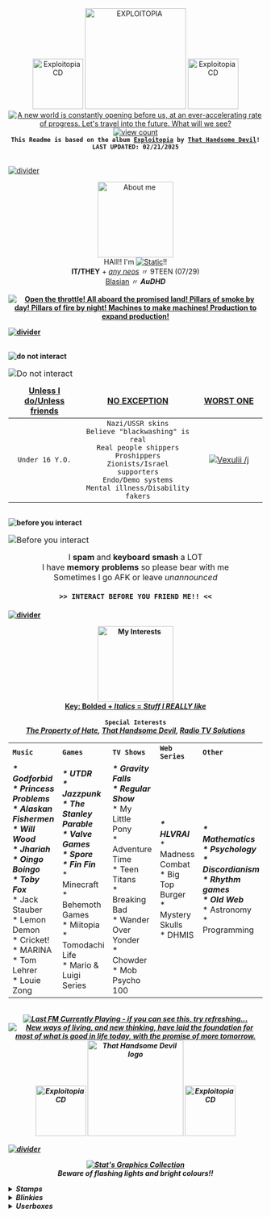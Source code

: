 <!---This file uses code from:
https://github.com/antonkomarev/github-profile-views-counter - For the profile view counter
https://github.com/DenverCoder1/readme-typing-svg - For the typing svg that mainly types out lyrics
https://github.com/JeffreyCA/lastfm-recently-played-readme/blob/master/README.md - For the last.fm widget at the end

URHGHHHH GITHUB HATES ME AND I HATE HTML apparently I can't force any of my links to open in new tabs instead of opening in the same tab bc git is so restrictive SIGHSS
-->
<!--- HEADER -->
<div align="center">
  <a href="https://thathandsomedevil.com/products/exploitopia-cd"><img src="https://drive.google.com/uc?id=1YhttyWlHZoVllz-_-IxHni7QLTmn1lX7" alt="Exploitopia CD" height=100px title="ro ta te..."></a>
  <a href="https://open.spotify.com/album/6dyanjhuSgFsPPVtFzugcr"><img src="https://drive.google.com/uc?id=1K8Bg_VJSTUTdVOMkJy9aPHIR1Gjclnba" alt="EXPLOITOPIA" height=200px title="Now in 3 Dimensions!"></a>
  <a href="https://thathandsomedevil.com/products/exploitopia-cd"><img src="https://drive.google.com/uc?id=1YhttyWlHZoVllz-_-IxHni7QLTmn1lX7" alt="Exploitopia CD" height=100px title="ro ta te..."></a>
  <br>
  <a href="https://youtu.be/43nIDwAiTp8?si=V9C3PaIMKBOSWu5p"><img src="https://readme-typing-svg.demolab.com?font=Chivo&weight=500&size=18&duration=2000&pause=300&color=FFFFFF&background=02AAE8&center=true&vCenter=true&multiline=true&repeat=false&width=435&height=112&lines=A+new+world+is+constantly+opening+before+us;At+an+ever-accelerating+rate+of+progress;Let's+travel+into+the+future;+What+will+we+see%3F" alt="A new world is constantly opening before us, at an ever-accelerating rate of progress. Let's travel into the future. What will we see?" title="A new world is constantly opening before us, at an ever-accelerating rate of progress. Let's travel into the future. What will we see?" /></a>
  <br>
  <a href="https://en.wikipedia.org/wiki/List_of_people_who_have_been_considered_deities"><img src="https://komarev.com/ghpvc/?username=stat-ice&amp;color=E62125&amp;style=for-the-badge&amp;label=Modern+Deities" alt="view count" title="Put on your 3D glasses!"></a>
  <br>
  <code><b>This Readme is based on the album <a href="https://open.spotify.com/album/6dyanjhuSgFsPPVtFzugcr">Exploitopia</a> by <a href="https://open.spotify.com/artist/3MIk8tAIzBQ5iZWmlVLCCT">That Handsome Devil</a>!</b></code>
  <br>
  <code><b>LAST UPDATED: 02/21/2025</b></code>
</div>

<br><a href="https://www.instagram.com/thathandsomedevilofficial/reel/DBjVbUxxDOD/"><img align="center" src="https://drive.google.com/uc?id=1E1B0aKTaMpI_tIm9F1Bo0_a7zNsgy0VX" alt="divider" title="Exploitopia was released on October 25th, 2024!"></a><br>

<!--- ABOUT ME -->
<p align="center">
  <a href="https://web.archive.org/web/20230321084125/https://www.youtube.com/watch?v=903vHpZofd8"><img src="https://drive.google.com/uc?id=1KRN8bNJNlcWLpNqKbowXMdKWSnlcU9AX" alt="About me" height=150px title="About STATIC!!"></a>
  <br>
  HAII!! I'm <a href="https://en.wikipedia.org/wiki/Pepsi_fruit_juice_flood"><img src="https://readme-typing-svg.demolab.com?font=Chivo&weight=500&size=17&duration=10&pause=300&color=E62125&center=true&vCenter=true&multiline=true&repeat=false&width=60&height=26&lines=STATIC" alt="Static" title="heyyy!! don't poke me!!!" /></a>!!
  <br>
  <b>IT/THEY</b> + <em><ins>any neos</ins></em> 〃 9TEEN (07/29)
  <br>
  <ins>Blasian</ins> 〃 <b><em>AuDHD</em>
  <br><br>
  <a href="https://youtu.be/mrRe2qRCDpQ?si=b8G2kBNMPwXB9qXj"><img src="https://readme-typing-svg.demolab.com?font=Chivo&weight=500&size=18&duration=1000&pause=300&color=FFFFFF&background=E62125&center=true&vCenter=true&width=435&lines=Open+the+throttle!;All+aboard%2C+the+promised+land!;Pillars+of+smoke+by+day!;Pillars+of+fire+by+night!;Machines+to+make+machines!;Production+to+expand+production!" alt="Open the throttle! All aboard the promised land! Pillars of smoke by day! Pillars of fire by night! Machines to make machines! Production to expand production!" title="Open the throttle! All aboard the promised land! Pillars of smoke by day! Pillars of fire by night! Machines to make machines! Production to expand production!" /></a>
</p>

<a href="https://youtu.be/R9HBtB3CBVA?si=SrDNa0JavIphFIRn"><img align="center" src="https://drive.google.com/uc?id=1E1B0aKTaMpI_tIm9F1Bo0_a7zNsgy0VX" alt="divider" title="'Crooked Heart' was the hardest song for THD to produce!"></a><br><br>

<!--- DNI AND BYI -->
<p align="center"> <!---dni-->
  <a href="https://en.wikipedia.org/wiki/Hamsa"><img align="left" src="https://drive.google.com/uc?id=1YOO_jYLM6h_BKUmajt4xpu733plIiyum" alt="do not interact" title="Do Not Interact"></a>
  <table border="0" align="left">
    <caption>
     <a href="https://www.instagram.com/p/BhB_HLuBf6i/?utm_source=ig_share_sheet&epik=dj0yJnU9anQ2dDc0dHJJVjlueHFFcV8tME51alNYNThTblJNeGEmcD0wJm49UVR6MmFOVkctLV9TVDhVTG4tMjg5USZ0PUFBQUFBR2RienhJ"><img src="https://readme-typing-svg.demolab.com?font=Chivo&weight=500&size=18&duration=1000&pause=300&color=E62125&center=true&vCenter=true&repeat=false&width=611&lines=DO+NOT+INTERACT" alt="Do not interact" title="DO NOT INTERACT" align="left" /></a><br>
    </caption>
    <thead align="center">
      <tr>
        <td width="170px">
          <ins><b>Unless I do/Unless friends</b></ins>
        </td>
        <td width="271px">
          <ins><b>NO EXCEPTION</b></ins>
        </td>
        <td width="170px">
          <ins><b>WORST ONE</b></ins>
        </td>
      </tr>
    </thead>
    <tbody align="center" width="611px">
      <tr>
        <td> <!--- uid/uf -->
          <code>Under 16 Y.O.</code>
        </td>
        <td> <!--- no exception -->
          <code>Nazi/USSR skins</code><br>
          <code>Believe "blackwashing" is real</code><br>
          <code>Real people shippers</code><br>
          <code>Proshippers</code><br>
          <code>Zionists/Israel supporters</code><br>
          <code>Endo/Demo systems</code><br>
          <code>Mental illness/Disability fakers</code>
        </td>
        <td> <!--- bitch -->
          <a href="https://github.com/Vexuliii"><img src="https://github-colored-text-fn3z.vercel.app/api/index.js?text=Vexulii+/j&color=E67935&fontSize=17&width=64&height=21" alt="Vexulii /j" title="squashed like a particularly strange bug"></a>
        </td>
      </tr>
    </tbody>
  </table>
</p>
<img align="center" src="https://drive.google.com/uc?id=1LeiCwOnCQEf_vr0eYeTG6wLgjIptZlvA" alt="divider" title="HEY WHAT ARE YOU LOOKIN AT!!1" width="900px" height="1px">
<p align="center"> <!---byi-->
  <a href="https://en.wikipedia.org/wiki/Hamsa"><img align="left" src="https://drive.google.com/uc?id=1UxHk6g2V880lN2ScEcHnXlLWbpLCBJU2" alt="before you interact" title="Before You Interact"></a>
  <table border="0" align="left">
    <caption>
     <a href="https://www.instagram.com/p/B8jW132F8mH/?utm_source=ig_web_copy_link&igsh=MzRlODBiNWFlZA=="><img src="https://readme-typing-svg.demolab.com?font=Chivo&weight=500&size=18&duration=1000&pause=300&color=04ABE9&center=true&vCenter=true&repeat=false&width=611&lines=BEFORE+YOU+INTERACT" alt="Before you interact" title="BEFORE YOU INTERACT" align="left" /></a><br>
    </caption>
    <thead align="center">
      <tr> 
        <td width="611px"> <!--- uid/uf -->
          I <b>spam</b> and <b>keyboard smash</b> a LOT<br>I have <b>memory problems</b> so please bear with me<br>Sometimes I go AFK or leave <em>unannounced</em><br><br><b><code>>> INTERACT BEFORE YOU FRIEND ME!! <<</code></b>
        </td>
      </tr>
    </thead>
  </table>
</p>

<br><a href="https://youtu.be/3Q2piNE_TWY?si=gnPXO5Xg4Jiaf4yn"><img align="center" src="https://drive.google.com/uc?id=1E1B0aKTaMpI_tIm9F1Bo0_a7zNsgy0VX" alt="divider" title="'Tonight' is the first song from Exploitopia to have a music video!"></a><br>

<!--- INTERESTS -->
<p align="center">
  <a href="https://web.archive.org/web/20241002082148/https://www.youtube.com/watch?v=Chj-RZg6do4"><img align="center" src="https://drive.google.com/uc?id=1Vwzd53laWBRzzXtj5T1wjSpuWY7wZPQN" height="150px" alt="My Interests" title="STATIC's Interests!!" ></a>
  <br>
  <ins>Key: <b>Bolded</b> + <em>Italics</em> = <b><em>Stuff I REALLY like</em></b></ins><br><br>
  <code><b>Special Interests</b></code><br>
  <b><em>
    <a href="https://jolleycomics.com/TPoH/The_Hook/1" title="READ THE PROPERTY OF HATE IT'S FREE AND WONDERFUL!!">The Property of Hate</a>, <a href="https://open.spotify.com/artist/3MIk8tAIzBQ5iZWmlVLCCT" title="could you have guessed">That Handsome Devil</a>, <a href ="https://www.twitch.tv/team/wrtv" title="are we all good now?? are we safe!?!">Radio TV Solutions</a>
    <br>
    <table align="center">
  <tr>
    <td>
      <code><b>Music</b></code><br>
    </td>
    <td>
      <code><b>Games</b></code><br>
    </td>
    <td>
      <code><b>TV Shows</b></code><br>
    </td>
    <td>
      <code><b>Web Series</b></code><br>
    </td>
    <td>
      <code><b>Other</b></code><br>
    </td>
  </tr>

  <tr>
    <td> <!---Music-->
      <b><em>* Godforbid<br>
      * Princess Problems<br>
      * Alaskan Fishermen<br>
      * Will Wood<br>
      * Jhariah<br>
      * Oingo Boingo<br>
      * Toby Fox</em></b><br>
      * Jack Stauber<br>
      * Lemon Demon<br>
      * Cricket!<br>
      * MARINA<br>
      * Tom Lehrer<br>
      * Louie Zong
    </td>
    <td> <!---Games-->
      <b><em>* UTDR<br>
      * Jazzpunk<br>
      * The Stanley Parable<br>
      * Valve Games<br>
      * Spore<br>
      * Fin Fin</em></b><br>
      * Minecraft<br>
      * Behemoth Games<br>
      * Miitopia<br>
      * Tomodachi Life<br>
      * Mario & Luigi Series
    </td>
    <td> <!---TV Shows-->
      <b><em>* Gravity Falls<br>
      * Regular Show</em></b><br>
      * My Little Pony<br>
      * Adventure Time<br>
      * Teen Titans<br>
      * Breaking Bad<br>
      * Wander Over Yonder<br>
      * Chowder<br>
      * Mob Psycho 100<br>
    </td>
    <td> <!---Web Series-->
      <b><em>* HLVRAI</em></b><br>
      * Madness Combat<br>
      * Big Top Burger<br>
      * Mystery Skulls<br>
      * DHMIS
    </td>
    <td> <!---Other-->
      <b><em>* Mathematics<br>
      * Psychology<br>
      * Discordianism<br>
      * Rhythm games<br>
      * Old Web</em></b><br>
      * Astronomy<br>
      * Programming
    </td>
  </tr>
</table>
</p>
<br>
<div align="center">
  <a href="https://www.last.fm/user/lectricstat"><img src="https://lastfm-recently-played.vercel.app/api?user=lectricstat&footer_style=compact_stats&count=1&width=500&loved=true&header_style=none&bg_color=02AAE8" title="Hmmm.... wonder who my top artist is...." alt="Last FM Currently Playing - if you can see this, try refreshing..."></a>
  <br>
  <a href="https://youtu.be/WemDEG5slzo?si=CIlUZwNbxqN3vr0M"><img src="https://readme-typing-svg.demolab.com?font=Chivo&weight=500&size=18&duration=2000&pause=300&color=FFFFFF&background=02AAE8&center=true&vCenter=true&multiline=true&repeat=false&width=435&height=112&lines=New+ways+of+living%2C+and+new+thinking;Have+laid+the+foundation;For+most+of+what+is+good+in+life+today;With+the+promise+of+more+tomorrow" alt="New ways of living, and new thinking, have laid the foundation for most of what is good in life today, with the promise of more tomorrow." title="New ways of living, and new thinking, have laid the foundation for most of what is good in life today, with the promise of more tomorrow." /></a>
  <br>
  <a href="https://thathandsomedevil.com/products/exploitopia-cd"><img src="https://drive.google.com/uc?id=1IL7b-6kPkvFGrjG7lwofpjIB5HRKG2mU" alt="Exploitopia CD" height=100px title="shmovin!!"></a>
  <a href="https://open.spotify.com/artist/3MIk8tAIzBQ5iZWmlVLCCT"><img src="https://drive.google.com/uc?id=1_Wvu9-ALc_z8fzNZX0NcPscn5wexihPa" alt="That Handsome Devil logo" title="I've been waiting for this album for so damn long I'M SO HAPPY!!!!" height="190px"></a>
  <a href="https://thathandsomedevil.com/products/exploitopia-cd"><img src="https://drive.google.com/uc?id=1IL7b-6kPkvFGrjG7lwofpjIB5HRKG2mU" alt="Exploitopia CD" height=100px title="shmovin!!"></a>
</div>

<a href="https://en.wikipedia.org/wiki/That_Handsome_Devil#Discography"><img align="center" src="https://drive.google.com/uc?id=1E1B0aKTaMpI_tIm9F1Bo0_a7zNsgy0VX" alt="divider" title="Exploitopia is That Handsome Devil's 10th album (including EPs)!"></a><br>

<!--- GRAPHICS -->
<p align="center">
  <a href="https://en.wikipedia.org/wiki/Chaos_theory"><img src="https://readme-typing-svg.demolab.com?font=Chivo&duration=50&pause=1000&color=E62125&center=true&vCenter=true&repeat=false&width=435&height=30&lines=STAT'S+GRAPHICS+COLLECTION" alt="Stat's Graphics Collection" title="i am full of stamps, they're leaking out of me"></a>
  <br>
  Beware of flashing lights and bright colours!!
</p>

<details>
<summary><b>Stamps</b></summary>

<p align="center"><code>HEY HEY WAIT A SECOND!!!! I'm reworking my stamps right now, changing them from markdown to html to look more uniform... Also so you can hover over them to see the alt text.. Go on, give it a try with these first few stamps!! ^_^</code></p>
<!-- <code>Are you seeing just the alt text for a stamp? Try reloading, or click the alt text to see it! None of my images are broken, Github just has a hard time loading them all in...</code> -->
<br><br><blockquote><code>hey look at these stamps i made (f2u)</code></blockquote><br>
<!-- <img src="https://drive.google.com/uc?id=" title="" alt="" width=100px/> -->
<!-- TPoH -->
<img src="https://drive.google.com/uc?id=1dvGv4HJdglrLWQfi3Bc_ysjIiHITiOld" title="Click" alt="Click" width=100px/>
<img src="https://drive.google.com/uc?id=1w5txDNSavnymiXi_meqFHQ8t_fpuYDWK" title="RGB Suits" alt="RGB Suits" width=100px/>
<img src="https://drive.google.com/uc?id=1oRCVfStxYwINi-uF0Qkfj1fQFHKI3dWf" title="Click pew pew" alt="pew pew" width=100px/>
<img src="https://drive.google.com/uc?id=1BDjJpRv2GuQiQHSK_BnqopE8c1yWTTrv" title="Time Left" alt="Time Left" width=100px/>
<img src="https://drive.google.com/uc?id=1AfR5RRCTYa4Yk_9Rb65HhMuJTIxTG649" title="Time Right" alt="Time Right" width=100px/>
<img src="https://drive.google.com/uc?id=1d-S6G1lpGAZIAW1gUNF_0Ek2eM5X6DV7" title="negative" alt="negative" width=100px/>
<img src="https://drive.google.com/uc?id=1YkYMJA-xRQg541U1CFurPaeIg9gom91V" title="TOby" alt="TOby" width=100px/>
<img src="https://drive.google.com/uc?id=1_8C9mphWqiQXvBkEwBpPfOufRjVHWhbi" title="cell" alt="cell" width=100px/>
<img src="https://drive.google.com/uc?id=1A1GiakVU-i_vrLvM-p5wJak4k0EIFkX9" title="dial" alt="dial" width=100px/>
<img src="https://drive.google.com/uc?id=1q0gbF447qiraOtDlwushh2R1kZ7KFus5" title="tinker" alt="tinker" width=100px/>
<img src="https://drive.google.com/uc?id=1QlXyLE6jnGFA7Pqqy-XjQmxZsbCk8-Ju" title="click" alt="click" width=100px/>
<img src="https://drive.google.com/uc?id=1xm2zF7Qq2BmI5uqvr5UEHEPr-WmDJpBi" title="anxiety" alt="anxiety" width=100px/>
<img src="https://drive.google.com/uc?id=16PXIZevnWHyq_HH9oqRNtNfAVYe8M3Fu" title="dial hierophant" alt="dial hierophant" width=100px/>
<img src="https://drive.google.com/uc?id=1ZZH6ZCTKxnW8Ht2zEipsmK1m5ChQf44-" title="time" alt="time" width=100px/>
<img src="https://drive.google.com/uc?id=1-mXwTA6IOMOQqivkbcvwCiDJkD43T4-I" title="the" alt="the" width=100px/>
<img src="https://drive.google.com/uc?id=1GivC9-7l-TwL7emserRlLvIGNPp9F29U" title="moon" alt="moon" width=100px/>
<img src="https://drive.google.com/uc?id=1DrPLDr4ZUjoqEpstaxtiCVaAW5Q1Y41B" title="melody lovers" alt="melody lovers" width=100px/>
<img src="https://drive.google.com/uc?id=1N11LHz4mClctfQPvI-ElLiFA1BO2rK0F" title="julienne lovers" alt="julienne lovers" width=100px/>
<!-- THD -->
<img src="https://drive.google.com/uc?id=1_AUIWbQKjOYIEAR6M8h-E5RuxfzlRWfQ" title="THGTH" alt="THGTH" width=100px/>
<img src="https://drive.google.com/uc?id=1SdgPStlGzAJGEqwwpDrgducoOCc8UYE-" title="YPAS" alt="YPAS" width=100px/>
<img src="https://drive.google.com/uc?id=1yxwxBx07PGvOd_SeIsBhguwH3ycrjea5" title="THD" alt="THD" width=100px/>
<!-- RTVS -->
<img src="https://drive.google.com/uc?id=1iSWyDQo_O2Uqk6uQIvv701E1AVUqb0_P" title="Baaulp nation" alt="Baaulp nation" width=100px/>
<img src="https://drive.google.com/uc?id=1dQdzyoP8nquwdmOr8isxHxdMH8uavKPi" title="Bibi" alt="Bibi" width=100px/>
<img src="https://drive.google.com/uc?id=1yOpXQW9leHd_E0xZQAxt8cR7U2YyS2Rl" title="Big Warp" alt="Bit warp" width=100px/>
<img src="https://drive.google.com/uc?id=1FQWviq7WblzjEP9J-TBCQ2a63VK3Y7d_" title="Walter White Phone" alt="Walter White Phone" width=100px/>
<img src="https://drive.google.com/uc?id=1P8tCowHdwMEli0azz7_ty5rDQIFQf-RZ" title="IS" alt="Is a restaurant" width=100px/>
<img src="https://drive.google.com/uc?id=1bF_MWg_IGTsm2IVWjOZTDEPXDiaszicR" title="IS NOT" alt="Is NOT a restaurant" width=100px/>
<img src="https://drive.google.com/uc?id=1lk2M2sjqMfZYNTI6COZnwHEodPbZZ2dQ" title="Joshua" alt="Joshua" width=100px/>
<img src="https://drive.google.com/uc?id=1CTTB8gBEP-MHmYybtPJxOymjfxQjqT5U" title="Mira fish" alt="Mira fish" width=100px/>
<img src="https://drive.google.com/uc?id=1PrQxbNEApR59pcmJ6J2Z5KStRRgq8Wud" title="Orbulus Raymon" alt="Orbulus Raymond" width=100px/>
<img src="https://drive.google.com/uc?id=1Xx07BBgG_7U4Frjk7h-QgNHA_T3XkEYy" title="BRBA poster" alt="BRBA poster" width=100px/>
<img src="https://drive.google.com/uc?id=19Aa6ZDaguzWrmBiFdW9ovQ7lIGkZhnTd" title="Socpens Superhell" alt="Socpens Superhell" width=100px/>
<!-- MISC -->
<img src="https://drive.google.com/uc?id=1xEoQU0UbhVW6rY7v3gFX_cjArlhRZ7j4" title="Clone High intro" alt="Clone High intro" width=100px/>
<img src="https://drive.google.com/uc?id=1DAPI7FCv6hmHTbaGSuGJ-pt2MqPMtXod" title="Ruin my store" alt="Ruin my store" width=100px/>
<img src="https://drive.google.com/uc?id=1Lqkw3jzgkOYA05zCP-tzNb-O8Ezh9131" title="Ruin my life" alt="Ruin my life" width=100px/>
<img src="https://drive.google.com/uc?id=1maJnzCPMQPmjMWAbHLTtIcxzhrXpwGh2" title="Periwinkle Poppy Fan" alt="Periwinkle Poppy Fan" width=100px/>
<img src="https://drive.google.com/uc?id=1ybaEBPkO1GBXP-GDfIdO_6juVflv6RKv" title="burger eat" alt="burger eat" width=100px/>
<img src="https://drive.google.com/uc?id=1yi2HH60gtg4mhI50TniW7QTv6RSiRqk9" title="poopshitters" alt="poopshitters" width=100px/>
<!-- VEX STAMPS -->
<br><blockquote><code>check out these stamps my friend <a href="https://github.com/Vexuliii">Vexulii</a> made (f2u)</code></blockquote><br>
<img src="https://drive.google.com/uc?id=1pjV8XaLZZDMMoyw2RWf5yU875Ah6Ra8b" title="manny stare" alt="manny stare" width=100px/>
<img src="https://drive.google.com/uc?id=1RsDTksLyCxQg3y-j1iQeuXCx95T0GbxP" title="hanslap" alt="hanslap" width=100px/>
<img src="https://drive.google.com/uc?id=1LAA5pjLDxPDiYChgzaTLq5HhywCXrTm-" title="hatty CHEER" alt="hatty CHEER" width=100px/>
<img src="https://drive.google.com/uc?id=1j5lkmU4zQjQMs7FIQaSiM1o4Ow8Bv3lI" title="honey roll" alt="honey roll" width=100px/>
<img src="https://drive.google.com/uc?id=1QOhQXInuKyYgj3okqPjZ9GjGXW-lx06E" title="honey talk" alt="honey talk" width=100px/>
<img src="https://drive.google.com/uc?id=185cWb5Pstlbb5L59e53hA_g6PwPZsLcX" title="pipi yell" alt="pipi yell" width=100px/>
<img src="https://drive.google.com/uc?id=1f3r_OjUDvXZN_14N8fM2t-SwUBhbkzxr" title="yosef sneak" alt="yosef sneak" width=100px/>
<img src="https://drive.google.com/uc?id=1fqahCBw39zA2ecUQICGDBOmCfZC-VYFi" title="castle crashers" alt="castle crashers" width=100px/>
<img src="https://drive.google.com/uc?id=1oTipPFtu8SzFfWJ_f8AvjLr00YAn5JV-" title="orang" alt="orang" width=100px/>
<img src="https://drive.google.com/uc?id=1szvHj8Da349z9G0Jq80AXCv2M7eaDhTy" title="sangwich" alt="sangwich" width=100px/>
<img src="https://drive.google.com/uc?id=1VNRZKi3xew-0wvVz7Ug8mo2Gfa5GIXf4" title="marsh smug" alt="marsh smug" width=100px/>
<img src="https://drive.google.com/uc?id=18OZ4kScq5cHheHmTchLlXjdvxWh6XIjs" title="marsh spin" alt="marsh spin" width=100px/>
<img src="https://drive.google.com/uc?id=17ipF9i4C46CY_BZ6ekwH3L5819Hr_tSF" title="marsh yell" alt="marsh yell" width=100px/>
<img src="https://drive.google.com/uc?id=13da7XZ8LUB4NWzeKgvPdHY6v80eStZjw" title="marsh blucsh" alt="marsh blucsh" width=100px/>
<img src="https://drive.google.com/uc?id=1MIuT5CT10_RhEqpqKnE-gbMK_KrVZXT0" title="danny dance" alt="danny dance" width=100px/>
<img src="https://drive.google.com/uc?id=17_574WewpbgsUIlZc-nH9Fm0PQwkM4E9" title="ivor hapy" alt="ivor hapy" width=100px/>
<img src="https://drive.google.com/uc?id=1vooK3qpz2RxrF_7CyKrrTviiVTFaTjE6" title="ivor snff" alt="ivor snff" width=100px/>
<br><blockquote><blockquote><code>ALSO LOOK AT THE ONES VEX MADE FOR MY BDAY ^_^</code></blockquote></blockquote><br>
<img src="https://drive.google.com/uc?id=12AL46RlXa53ELTlc586rVEM0NZuK5eG4" title="blue man shock" alt="blue man shock" width=100px/>
<img src="https://drive.google.com/uc?id=1phipGyunah7em_ohJb3SI6IOI2w2ikaI" title="wayner sneeze" alt="wayner sneeze" width=100px/>
<img src="https://drive.google.com/uc?id=1FUE0WXUp6Jjq9BVvzELgSOwhp6i-2fGB" title="waynerwhatsapp" alt="waynerwhatsapp" width=100px/>
<img src="https://drive.google.com/uc?id=1t6W6Y6WZGW4hQsqyY8P7QrKLMCetTJt6" title="waner footwerk" alt="waner footwerk" width=100px/>
<img src="https://drive.google.com/uc?id=1avcGTlVPpRq8PPdnDOlZpMh008XtI-5T" title="time to go" alt="time to go" width=100px/>
<img src="https://drive.google.com/uc?id=1eIl6GUcrU6BJXxOa_WQhhnF_pAL_gjug" title="'freaky baaulp'" alt="'freaky baaulp'" width=100px/>
<img src="https://drive.google.com/uc?id=1Bz027NtEKhqkQPdfQSozLD6TlGagyx0j" title="bad boe jambo" alt="bad boe jamo" width=100px/>
<img src="https://drive.google.com/uc?id=17Ef2XS96spYHQnK1wP1UAxcHhgQ-1vxl" title="baaulp death" alt="baaulp death" width=100px/>
<br><br>
<!-- EVERYTHING ELSE LOLZ -->
<blockquote><code>ok... now here's some neither of us made</code></blockquote>
<br><br>
<p align="center"> <b>SELF</b><br><code>the ones that are so me!!</code> </p>
<img src="https://drive.google.com/uc?id=1K9gCF0T1osVsnOS8gudq9W-3dmLm6fm2" title="support gaza" alt="support gaza" width=100px/>
<!-- IDENTITIES -->
<!-- Not using, redundent: ![ace](https://drive.google.com/uc?id=15FFGUI2xNGeLB3iYg9BAYXzmgrOQaRpO) -->
<img src="https://drive.google.com/uc?id=1rikBEpEpe6vp5DzzS8wdnH1tOFDF-1lW" title="static" alt="static" width=100px/>
<img src="https://drive.google.com/uc?id=1KCxZ6aWM4uIaD8X3UN3G1DO74Q6Y4170" title="it its" alt="it its" width=100px/>
<img src="https://drive.google.com/uc?id=1WD1JcxXS-4kC4iDusQKW5vlEleGpOSWj" title="they them" alt="they them" width=100px/>
<img src="https://drive.google.com/uc?id=1Nyj14DXVQZpYrVqDPJVhZCoy2dv8cC9V" title="aroace" alt="aroace" width=100px/>
<img src="https://drive.google.com/uc?id=1xmGdBHTHdYjAtm5g1Ogsuvg3M8499PVX" title="lesbian" alt="lesbian" width=100px/>
<img src="https://drive.google.com/uc?id=1UZsga6Dzju-RDqe-MA7EgYdn9KN74yEc" title="agender" alt="agender" width=100px/>
<img src="https://drive.google.com/uc?id=1XM2ilMulc8_4WMHkIoCO6QUhlurKiBl_" title="non binary" alt="non binary" width=100px/>
<img src="https://drive.google.com/uc?id=1zKE6Dj8ozvcrdnoWf5h8lilEaX68Bj6j" title="blasian" alt="blasian" width=100px/>
<!-- DISABILITIES -->
<img src="https://drive.google.com/uc?id=1kqRF7_dh3bq-lg49YQqwKBW_CV1mXHYO" title="adhd" alt="adhd" width=100px/>
<img src="https://drive.google.com/uc?id=1PqYqozsbjj7GptVYxIUl4VVlI6CKcxws" title="asd" alt="asd" width=100px/>
<img src="https://drive.google.com/uc?id=17RSK3pyk4iKccAbJ_aUnwcZWIFWfxZmK" title="psst.. friends can have my simply plural..... if they ask....." alt="plural" width=100px/>
<!-- BELIEFS -->
<img src="https://drive.google.com/uc?id=11zhrwf19-t7uh22KLoDm827zenyL84GD" title="anti ai" alt="anti ai" width=100px/>
<img src="https://drive.google.com/uc?id=1QCXvQ7mh3pJCMZ7a6NsBPQ9ByD1qWf-R" title="anti hit" alt="anti hit" width=100px/>
<!-- BOUNDARIES -->
<img src="https://drive.google.com/uc?id=1wfBMmgVjouLrJr-bu-iRuU3KKT1qC8mb" title="no flirting" alt="no flirting" width=100px/>
<img src="https://drive.google.com/uc?id=1_DsEE1hjGZCtsgNK1qxtnzEheegZ2FjQ" title="block creeps" alt="block creeps" width=100px/>
<img src="https://drive.google.com/uc?id=1nVbnTenbZ1KJ8lU2fyLhVQ9u7YRAxv_u" title="not a rehab center" alt="not a rehab center" width=100px/>
<img src="https://drive.google.com/uc?id=1D2QfHCCYJnmdItR37CIhVaPMPzGFC6qf" title="hit as a 'cure'" alt="hit as a 'cure'" width=100px/>
<!-- LOVER!! -->
<img src="https://drive.google.com/uc?id=1eAZOJ4xmClOhuUUhJ7ZrQ-uUrwXifJDb" title="heart blue" alt="heart blue" width=100px/>
<img src="https://drive.google.com/uc?id=1U1FPJ5p_VYJlvStHC7Zi4A7tiQmu2Z5l" title="heart choco" alt="heart choco" width=100px/>
<img src="https://drive.google.com/uc?id=1aJcwK2Ko1PnzNmrL-STAjiJV6T5wyqIm" title="heart meat" alt="heart meat" width=100px/>
<img src="https://drive.google.com/uc?id=1ppfbWlHWHau4lXHEJujPuB5Y01TsZcmI" title="heart robots" alt="heart robots" width=100px/>
<img src="https://drive.google.com/uc?id=1e-CeiumIGTiFrz4zjcSDp8RmYpYiddja" title="heart funnel cake" alt="heart funnel cake" width=100px/>
<img src="https://drive.google.com/uc?id=199n89Aql0syQupBG64FGK6daUNx1hBeR" title="apple lover" alt="apple lover" width=100px/>
<img src="https://drive.google.com/uc?id=1sD5eOe0XXa4lb_WHQQYMwDhkIKUMelpQ" title="cheese lover" alt="cheese lover" width=100px/>
<img src="https://drive.google.com/uc?id=1URz3rvL3REyNlr6GbnE2YIBpVbPzJqMi" title="potato love" alt="potato love" width=100px/>
<img src="https://drive.google.com/uc?id=1kkWR8voR0fRGXShgWBKOtc2jZelb22WG" title="like it warm" alt="like it warm" width=100px/>
<img src="https://drive.google.com/uc?id=1TbUH-g_iIVqMtmmieWBMflYPDqLikgQo" title="weird mammals" alt="weird mammals" width=100px/>
<img src="https://drive.google.com/uc?id=1wD4sPrvor4CcX7r2jH4bBv-KppzKPk3K" title="stamp obssessed" alt="stamp obssessed" width=100px/>
<!-- THINGS I AM/DO -->
<img src="https://drive.google.com/uc?id=1WemSORCcWgs2jHWp9Bu5cN52_J3lvJbj" title="daydreamer" alt="daydreamer" width=100px/>
<img src="https://drive.google.com/uc?id=1L1bzJaG9YbvI7ygN8EWwHuvfnziYikvJ" title="forgetful" alt="forgetful" width=100px/>
<img src="https://drive.google.com/uc?id=1yGwRcq1f8yPvKUkMc4wXpoYhd_4BzlcC" title="forgor" alt="forgor" width=100px/>
<img src="https://drive.google.com/uc?id=15pFtb_86k35MiCmXeMk69ICNN5BYkPhy" title="glasses" alt="glasses" width=100px/>
<img src="https://drive.google.com/uc?id=1HXHKUrf3pAo5YhysbiEVVShom5Dz8_9C" title="bad handwriting" alt="bad handwriting" width=100px/>
<img src="https://drive.google.com/uc?id=15Na4ACy1OgVMVSEfeZPuJieGIRKQ4s2-" title="shit as dumb" alt="shit as dumb" width=100px/>
<img src="https://drive.google.com/uc?id=1L1EJ3A67yCrqaHejGLwLEdKx5tpYyeWD" title="picky eater" alt="picky eater" width=100px/>
<img src="https://drive.google.com/uc?id=1vwRslHJZeUH6NOussZ-ho5E3Sf66-jp8" title="talk to self" alt="talk to self" width=100px/>
<img src="https://drive.google.com/uc?id=1gjD1Cdra7hN4Akp-0l84GoayonHD21AH" title="3ds owner" alt="3ds owner" width=100px/>
<img src="https://drive.google.com/uc?id=1jQM4sYb7LMu8afitAzeR-eTkUFpZHRFS" title="artist" alt="artist" width=100px/>
<img src="https://drive.google.com/uc?id=1hPyBco_t5t5P09tAXQfEDBghtgwrhHYF" title="writer" alt="writer" width=100px/>
<img src="https://drive.google.com/uc?id=1q5YHds0TqRLxeH7Q7__osztHNx11dcNy" title="piano player" alt="piano player" width=100px/>
<img src="https://drive.google.com/uc?id=1hFWOT3Mu4OSlZUSgtMHO-u4_OGlATGG6" title="make stamps" alt="make stamps" width=100px/>
<img src="https://drive.google.com/uc?id=1qfDulclRTzkFFV2RUP4_AN2B6cN1ba19" title="sweet tooth" alt="sweet tooth" width=100px/>
<img src="https://drive.google.com/uc?id=1TK03wRiWMms9Pem6exT276N1XCTBX45W" title="cant focus" alt="cant focus" width=100px/>
<img src="https://drive.google.com/uc?id=1_voMbe577Ne7r7VVah4hsY2lHhn7m9Ko" title="cant whistle" alt="cant whistle" width=100px/>
<img src="https://drive.google.com/uc?id=1h0smSxdNJxufe6nVrk8nopk8HQj26ugy" title="12 hour nap" alt="12 hour nap" width=100px/>
<img src="https://drive.google.com/uc?id=13f07JNOelAZlrtjI8_ccP0bIkN25pFI7" title="2016 dead" alt="2016 dead" width=100px/>
<img src="https://drive.google.com/uc?id=1bp3fI1EPriJIh7yGY4S2W08GQUsS84wS" title="mental wifi" alt="mental wifi" width=100px/>
<img src="https://drive.google.com/uc?id=130rkOx5P3LB6mXtLe5vKuv7k_-nurHT6" title="obscure fandom" alt="obscure fandom" width=100px/>
<img src="https://drive.google.com/uc?id=1KZOrbmYRQ7GdwXY-xbYYirgQ1SaPLg-U" title="oc ask" alt="oc ask" width=100px/>
<img src="https://drive.google.com/uc?id=1XBzyjzvRJgDttBusSnD2y8SJ_mbyXtua" title="oc bread" alt="oc bread" width=100px/>
<img src="https://drive.google.com/uc?id=1-F1cET0f6YJiT600gKMYByVosEwfCGBc" title="oc draw" alt="oc draw" width=100px/>
<img src="https://drive.google.com/uc?id=1mDF7Rlvj9CalQ6BU9EJSm86NS-brPy67" title="oc kids" alt="oc kids" width=100px/>
<img src="https://drive.google.com/uc?id=1WPQGBwMMTtUEdw3MKFI14E7pqxzpEe7d" title="slow internet" alt="slow internet" width=100px/>
<img src="https://drive.google.com/uc?id=1S2ABXfAYgT-jc8y_htJ7gS-HSTMyW9Jl" title="summer pants" alt="summer pants" width=100px/>
<img src="https://drive.google.com/uc?id=1gBPM6P9hBoC8WI9uB0B2da4Dexv--aLp" title="time machine" alt="time machine" width=100px/>
<a href="https://bullet-math.tumblr.com/"><img src="https://drive.google.com/uc?id=1ivKBIDkS0HmWs77f958Mt7pQ-3O0Zzok" title="click me to go to my toobler" alt="on tumblr" width=100px/></a>
<br><br>
<p align="center"> <b>^_^</b><br><code>i am so normal about these stamps...</code></p>
<!-- TPoH -->
<img src="https://drive.google.com/uc?id=1r3Kk_F5hIeGUxxveU9k_RPU_R_V_ytso" title="rgb negative" alt="rgb negative" width=100px/>
<!-- THD -->
<!-- and this is where I would put my thd stamps... IF I HAD ANY!!! -->
<!-- RTVS -->
<img src="https://drive.google.com/uc?id=1WclsoKrDlzfydz_jOFYsFOqJAvDxu8Fz" title="challenge failed" alt="challenge failed" width=100px/>
<img src="https://drive.google.com/uc?id=1wEo3LaLceKd_PCibcIJLxZGwPgvz3lL8" title="concerning" alt="concerning" width=100px/>
<img src="https://drive.google.com/uc?id=19IEIFApnV2mt3lp2WOtWad_3ZsV1iJU3" title="gameclam evolve" alt="gameclam evolve" width=100px/>
<img src="https://drive.google.com/uc?id=14rC4j4dCCgAaeU5KMFQ4uHpseDVzimQ1" title="mr whyte fan" alt="mr whyte fan" width=100px/>
<img src="https://drive.google.com/uc?id=1KKmo6g-sZ_gnx7KXzG8GJc4jJBZ0M1Zm" title="sopen rice" alt="sopen rice" width=100px/>
<!-- CHAOS -->
<img src="https://drive.google.com/uc?id=1kfHyTWK-7dyF192PhSuN_6AnJT1pAqgv" title="chaos support" alt="chaos support" width=100px/>
<img src="https://drive.google.com/uc?id=1ac-L5FtOikQMl-xzj0H2ndesi2Pjo5bu" title="chaos theory" alt="chaos theory" width=100px/>
<img src="https://drive.google.com/uc?id=1ys9VEVBUMeDNScm-VVC7xWunLvJZcyR8" title="discordia" alt="discordia" width=100px/>
<img src="https://drive.google.com/uc?id=1QakGuWDzzDE0YeywQ0JtVgdLYxA2ijp-" title="greyface" alt="greyface" width=100px/>
<img src="https://drive.google.com/uc?id=1AD1toi1iFWdIGiO16Y76x-8Ry1SRZnG2" title="hail eris" alt="hail eris" width=100px/>
<img src="https://drive.google.com/uc?id=1CtFacQtCz2WQKtVC3zfc-MR9WdGA50hx" title="mandelbrot" alt="mandelbrot" width=100px/>
<img src="https://drive.google.com/uc?id=1oeJtoP4shGWaTFLxNnHSEhnS4ibptaoi" title="math beauty" alt="math beauty" width=100px/>
<img src="https://drive.google.com/uc?id=13yFLGUa3LlmFG4qTMrARgMQqGnhRxpTQ" title="only certainty" alt="only certainty" width=100px/>
<br><br>
<p align="center"> <b>MUSIC</b><br><code>TURN UP THE VOLUME!!!</code></p>
<!-- WILL WOOD -->
<img src="https://drive.google.com/uc?id=1zmArnDL1AcG78PbhiLbZQYDvwxNezVqC" title="eial" alt="eial" width=100px/>
<img src="https://drive.google.com/uc?id=1lmFdsjY1rl0Bz6fNcib6_a-brHotnfq9" title="heart icimi" alt="heart icimi" width=100px/>
<img src="https://drive.google.com/uc?id=1pljmx7GMPFUEaXMKp-0LwUFuNHvMSOLo" title="self-ish" alt="self-ish" width=100px/>
<img src="https://drive.google.com/uc?id=1_fdnh6dEvtbTzA-GQJTR3sDspiy8FMN7" title="wwattw" alt="wwattw" width=100px/>
<!-- OINGO BOINGO -->
<img src="https://drive.google.com/uc?id=1Uxbu6j9ZBLwCZAdzB7vrPIvWdwvfe-s5" title="oingo boingo" alt="oingo boingo" width=100px/>
<img src="https://drive.google.com/uc?id=1xRsQnBWgHLBIafqeQy1ScDtz7qVa8CPc" title="oingo cat" alt="oingo cat" width=100px/>
<!-- LEMON DEMON -->
<img src="https://drive.google.com/uc?id=1qxJdhpPoWbJhOAOoKS5G14do4mORvPNS" title="ld ref" alt="ld ref" width=100px/>
<img src="https://drive.google.com/uc?id=1ElpuS1H-FNDZa64C4mJpdv5bwRG1At_L" title="view monster" alt="view monster" width=100px/>
<img src="https://drive.google.com/uc?id=1xOykDIxiFu9VwuDa9b16L89PkvQ7ZLBI" title="spirit phone" alt="spirit phone" width=100px/>
<img src="https://drive.google.com/uc?id=1KgSLjCPc2O2aDThYRIsTcjM8PUDUt5cd" title="gay spirit" alt="gay spirit" width=100px/>
<!-- COSMO SHELDRAKE -->
<img src="https://drive.google.com/uc?id=1FirqiZCTG4qO3fSWHR9EvZubmNBA-Y5s" title="cosmo sheldrake" alt="cosmo sheldrake" width=100px/>
<img src="https://drive.google.com/uc?id=1jbhxNFAniJRSMEWleh1Sf-MzZitMWVmt" title="cosmo alb" alt="cosmo alb" width=100px/>
<!-- MYSTERY SKULLS -->
<img src="https://drive.google.com/uc?id=1Z7xxtyg5LVer8Wm2MsTIEupdNs_jNwor" title="mystery skulls alive" alt="mystery skulls alive" width=100px/>
<img src="https://drive.google.com/uc?id=1UtIvBXiLJc5SJfcTFTPBIUG_bD9TOToL" title="mystery skulls death" alt="mystery skulls death" width=100px/>
<img src="https://drive.google.com/uc?id=1CpBw_pCUxCeO09QEI4bpMQPfVcJ3c6A4" title="lewis" alt="lewis" width=100px/>
<!-- OTHERS -->
<img src="https://drive.google.com/uc?id=1Gz-Qj7zb_Pa53n44_PFTKMad2LgX2efT" title="hawaii pt2" alt="hawaii pt2" width=100px/>
<img src="https://drive.google.com/uc?id=1m0m9idqmrsv0KP295NFEMFUEIV1oTcVj" title="opal" alt="opal" width=100px/>
<img src="https://drive.google.com/uc?id=1sdmwE4buz5uaU5Ejb28nKIve2lr0lCWU" title="talking heads" alt="talking heads" width=100px/>
<img src="https://drive.google.com/uc?id=1tTPCk76dkQSB-LDPYWGTAuUjBSqzTUDL" title="virtual insanity" alt="virtual insanity" width=100px/>
<img src="https://drive.google.com/uc?id=1XOfUAc-6ksqf_d-FlK32IRvPlyq86Rix" title="echo" alt="echo" width=100px/>
<img src="https://drive.google.com/uc?id=1Kzu6045ShK82Rs_kfwgFmH6SIJoAiEu6" title="bad apple" alt="bad apple" width=100px/>
<img src="https://drive.google.com/uc?id=1RGzBrsapHpqirgIuMnF8VxkWur8GoLHS" title="turn black" alt="turn black" width=100px/>
<img src="https://drive.google.com/uc?id=1J1kDmQL2hjAnAs672F_dgnTTjVggOpUM" title="turn black 2" alt="turn black 2" width=100px/>
<img src="https://drive.google.com/uc?id=1tDxy5NKmZyLZ1pdf7zK6OMM1bSoIqlJy" title="turn black 3" alt="turn black 3" width=100px/>
<img src="https://drive.google.com/uc?id=1YFcGwuuVeoCh66eG4wK3EC4U2OFkf9NE" title="009 sound system" alt="009 sound system" width=100px/>
<img src="https://drive.google.com/uc?id=1RWi5Vs-WNikidYziB3JD8TRi_c6U0Q9Q" title="music lifeline" alt="music lifeline" width=100px/>
<img src="https://drive.google.com/uc?id=1ipLD8WEMuH1gwaEOzpvgI8I7FHhaVd_k" title="music stamp" alt="music stamp" width=100px/>
<br><br>
<p align="center">GAMES<br><code>UNLIMITED GAMES and no games</code></p>
<!-- CONSOLES -->
<img src="https://drive.google.com/uc?id=1JgirdL90vClS9JiarvuQP4EpO7enzIdy" title="3ds logo" alt="3ds logo" width=100px/>
<img src="https://drive.google.com/uc?id=1G9Q15Vw9Ywk_uoJeY3HS23p4alDNOgS9" title="atari" alt="atari" width=100px/>
<img src="https://drive.google.com/uc?id=1UR_I7gkSaerqVE_AT9nZHBCxtkItAbQQ" title="wii" alt="wii" width=100px/>
<img src="https://drive.google.com/uc?id=1pMBEhdJ3tIF5APDx1YB0bUjwf9Sgaxmy" title="wii u" alt="wii u" width=100px/>
<!-- UNDERTALE -->
<img src="https://drive.google.com/uc?id=1jv8LcdMydQAtX2T4eSG-hsOYmgN__Abw" title="annoying dog" alt="annoying dog" width=100px/>
<img src="https://drive.google.com/uc?id=1Dz1EZiqRQYjscoVP3JSx0nUABefzh_59" title="lethal weapon" alt="lethal weapon" width=100px/>
<img src="https://drive.google.com/uc?id=12P7C76M9padz16rHAOlYTxuz1-DRIrPR" title="azzcut" alt="azzcut" width=100px/>
<img src="https://drive.google.com/uc?id=1ljtHMsKWFq6eAghd-z-XTB_g_F66A9by" title="flowey heart" alt="flowey heart" width=100px/>
<img src="https://drive.google.com/uc?id=1e1kSJI7aDboq7baJJDj8sHJPtKtTYjyk" title="flowey laugh" alt="flowey laugh" width=100px/>
<img src="https://drive.google.com/uc?id=1yJWTwsbvi0vkck377ZydQcYVKKsmuAPD" title="flowey text" alt="flowey text" width=100px/>
<img src="https://drive.google.com/uc?id=1vzbCPdbsGQW8EYNCaAwstjnnhj5N6JuY" title="flowey troll" alt="flowey troll" width=100px/>
<img src="https://drive.google.com/uc?id=1PYQYO9Ck3vvmVP9JC-rsDE9Ue6JPVIkt" title="photoshop flowey" alt="photoshop flowey" width=100px/>
<img src="https://drive.google.com/uc?id=1OQWui_Rf0iyAvMT0O17A2UAXrM2jnwqa" title="gaster" alt="gaster" width=100px/>
<img src="https://drive.google.com/uc?id=1sPaSLADL20YawBm9zpGbA25JYrDQnZl9" title="gaster heart" alt="gaster heart" width=100px/>
<img src="https://drive.google.com/uc?id=12gN6Bn3lEdHryQ2aE5ch748RAl8axs6N" title="ghost smooch" alt="ghost smooch" width=100px/>
<img src="https://drive.google.com/uc?id=1sC368ZEXz7fwtD9QQZtH1bGSJ64xm627" title="don't hate alphys" alt="don't hate alphys" width=100px/>
<img src="https://drive.google.com/uc?id=1_jwJsKhRubcYPij7byoSJuJy73AEmSOR" title="heart utost" alt="heart utost" width=100px/>
<img src="https://drive.google.com/uc?id=1OV6mdOUPIhpM-6fdi3L-7WA7OYkRg-CH" title="madjick" alt="madjick" width=100px/>
<img src="https://drive.google.com/uc?id=1mQ6KjvUdOy-Y9fH5YUoqVnJsJUO92F6b" title="not feeling up to it" alt="not feeling up to it" width=100px/>
<img src="https://drive.google.com/uc?id=1A6QfPy50Is-B7Cg5JLbXlDqFm4zaQvRy" title="pap autistic" alt="pap autistic" width=100px/>
<img src="https://drive.google.com/uc?id=1z0UX1XJ7tnKMTFQC1nwc2fKwYJ8Uyjax" title="souls" alt="souls" width=100px/>
<img src="https://drive.google.com/uc?id=1Ue5q06ETnQBgwJGrQevtMdPXDmgQdCs_" title="im pussy?" alt="im pussy?" width=100px/>
<img src="https://drive.google.com/uc?id=1gk2kgJB2Evp5eATfL-5ucfVE9p6m2sLP" title="undertale" alt="undertale" width=100px/>
<img src="https://drive.google.com/uc?id=150WSSYYOaRBvSyyChh4eDcxqch4VLs4U" title="ut" alt="ut" width=100px/>
<!-- DELTARUNE -->
<img src="https://drive.google.com/uc?id=1KvYwYVtl8XHtcCwGmvLIsTVdX0G8yDJA" title="fun groove" alt="fun groove" width=100px/>
<img src="https://drive.google.com/uc?id=1GRZf_aul-pPP38UHLDSQWE_d3wpgiNWX" title="kris where" alt="kris where" width=100px/>
<img src="https://drive.google.com/uc?id=1iLWQhTKEwh0hsF0veVmmOofdSCGpro3_" title="seam" alt="seam" width=100px/>
<img src="https://drive.google.com/uc?id=12KLwBGIqDXRHKoZOh_wOYHPejiuG4j_9" title="spam dance" alt="spam dance" width=100px/>
<img src="https://drive.google.com/uc?id=1ZFsNNhMJIpfDTif0oI_nWQwKaO1Ee_vO" title="spam trash" alt="spam trash" width=100px/>
<img src="https://drive.google.com/uc?id=1s3hgggebbLzah565YAN5x6YMDto4Sxml" title="spamton beatup" alt="spamton beatup" width=100px/>
<img src="https://drive.google.com/uc?id=18q9ZdAFc5kuucW94nTIaApuApfBW2mer" title="toby stroll" alt="toby stroll" width=100px/>
<!-- SPORE -->
<img src="https://drive.google.com/uc?id=10CW-3KgV-YoFLoWxw_9SMvzwuRMHs2WE" title="spore" alt="spore" width=100px/>
<img src="https://drive.google.com/uc?id=1nBX1-RL8_YA_Ir5oMxm7CawQEkqr2lb8" title="grox" alt="grox" width=100px/>
<!-- DDR -->
<img src="https://drive.google.com/uc?id=1csp7IoZ5tGuAW738smrv6bdn0_Z8iNWQ" title="ddr fan" alt="ddr fan" width=100px/>
<img src="https://drive.google.com/uc?id=1rLjHA00w2koSWdoU18-3dnb0wnPVCk9z" title="eurobeat ddr" alt="eurobeat ddr" width=100px/>
<!-- PORTAL -->
<img src="https://drive.google.com/uc?id=1mWo5huuYCM1AwTBA9d77In9cpYMxi6cx" title="portal 1" alt="portal 1" width=100px/>
<img src="https://drive.google.com/uc?id=1ozST9sQkgYMsog_LbsVJafsxR2Qjknya" title="the lab rat" alt="the lab rat" width=100px/>
<img src="https://drive.google.com/uc?id=1nIgbujR1_cKhtBUVBCcb8pmWz4bQ7Swk" title="aperture" alt="aperture" width=100px/>
<img src="https://drive.google.com/uc?id=12hF3jtRlKI04HWw2P6dxE5nub3alYMx-" title="aperture 2" alt="aperture 2" width=100px/>
<img src="https://drive.google.com/uc?id=1_pXZSYUyRR6THxkt9tcxMVJblaiFLgX6" title="burn lemons" alt="burn lemons" width=100px/>
<img src="https://drive.google.com/uc?id=1aNyVWVynlAn_fTbE6tWzAae5SmmwHZpi" title="cake lie" alt="cake lie" width=100px/>
<img src="https://drive.google.com/uc?id=1W-PAGu4kEmn6NCJvJum_gdoxo8PS8ZVn" title="forgave wheatley" alt="forgave wheatley" width=100px/>
<img src="https://drive.google.com/uc?id=1SjtfrrjrI7u0g_K-eqDOTB1PYyX8WDRm" title="glados loop" alt="glados loop" width=100px/>
<img src="https://drive.google.com/uc?id=14qCKZE5gzEF3ls6xAzjEKruaxjmBr6CU" title="i'm different" alt="i'm different" width=100px/>
<img src="https://drive.google.com/uc?id=1lBQPGAm6ODNPM0hmSsrWmLl6lGsT0h3Q" title="moron" alt="moron" width=100px/>
<img src="https://drive.google.com/uc?id=1LR89xrcfjyyaqSe_JfPYpL2KcL7K9h5w" title="NOT defective" alt="NOT defective" width=100px/>
<img src="https://drive.google.com/uc?id=1kYYT1020sJPktRRoLIHingQfh4GoiYG8" title="patlas 1" alt="patlas 1" width=100px/>
<img src="https://drive.google.com/uc?id=1Y6F1NCHp0Um-AYx6llz7CXeq8FSqLOji" title="patlas 2" alt="patlas 2" width=100px/>
<img src="https://drive.google.com/uc?id=1P83yLox0Xke4U44PGQXcelRkN22foTg8" title="portal 22" alt="portal 22" width=100px/>
<img src="https://drive.google.com/uc?id=10InXKeidNgvPNPs6aKpl9pOruD-mJGVN" title="porthell" alt="porthell" width=100px/>
<img src="https://drive.google.com/uc?id=1P3XPwtUxzetZK7_IptS4nLcyW0qFmOLT" title="potatos" alt="potatos" width=100px/>
<img src="https://drive.google.com/uc?id=1KPPI867IMID-BKcijmpxucT81rK9Aq-b" title="ppbody 1" alt="ppbody 1" width=100px/>
<img src="https://drive.google.com/uc?id=1NeOh4KyuHnnn3Q--HjAOIcP580Pe0tEB" title="ppbody 2" alt="ppbody 2" width=100px/>
<img src="https://drive.google.com/uc?id=1l6XkUOJL2d4sFHI6DMEh1v06EyqJcUVU" title="still alive" alt="still alive" width=100px/>
<img src="https://drive.google.com/uc?id=12sVq-EkaEHldvTP9zpsmFU2Cyk45bzLo" title="true friend" alt="true friend" width=100px/>
<img src="https://drive.google.com/uc?id=1mov1vZy_S92dCr5APzVqLvMW9zkX8_0g" title="wethly crab" alt="wethly crab" width=100px/>
<img src="https://drive.google.com/uc?id=12spowPGhVbpY7uPuCSShPy_vHvFJqsAe" title="whatttt" alt="whatttt" width=100px/>
<img src="https://drive.google.com/uc?id=1zvKA_pDY0o9FSR6niU_ufDLhjazsU90q" title="wheatley heart" alt="wheatley heart" width=100px/>
<img src="https://drive.google.com/uc?id=1eZLlu5WrIejhGdloJ9qk99ijz0RiTIqE" title="portal 2" alt="portal 2" width=100px/>
<!-- HALF-LIFE -->
<img src="https://drive.google.com/uc?id=12IW3JHwsyPSX0ogdEbKoUcHEdkB6l8DY" title="half life" alt="half life" width=100px/>
<img src="https://drive.google.com/uc?id=1Ru2g6oAjJ5FA5BBtpo6PmnODC5h_Ns4T" title="the freeman" alt="the freeman" width=100px/>
<img src="https://drive.google.com/uc?id=1odwezfyic6qWNqpXeKRvexchgu6flTts" title="headcrab balloon" alt="headcrab balloon" width=100px/>
<img src="https://drive.google.com/uc?id=1HfjlSxqOM-xS4OCiemTzCXD_UxjqHUrd" title="hl2" alt="hl2" width=100px/>
<img src="https://drive.google.com/uc?id=1AdmDYl1JnsLUXvaOYmS1dRTk6Nk8q-mz" title="hl3" alt="hl3" width=100px/>
<img src="https://drive.google.com/uc?id=165jI32zwwSBxyPgAEU96_46wzg0Vgpju" title="i has crowbar" alt="i has crowbar" width=100px/>
<img src="https://drive.google.com/uc?id=1C0XUSTccIyv96TB2FJtKxOV6hizvnI2r" title="gmodsfm" alt="gmodsfm" width=100px/>
<!-- OTHER VALVE -->
<img src="https://drive.google.com/uc?id=11lWx34o34CQhZ-_Z_mJYNm6GO-7d9gBO" title="l4d" alt="l4d" width=100px/>
<img src="https://drive.google.com/uc?id=1X_6EmHoYZBEqv493RwSSCbh8rDmZdVSz" title="sandvich" alt="sandvich" width=100px/>
<!-- MINECRAFT -->
<img src="https://drive.google.com/uc?id=1BxHTmb-sF6KoozRcEckGV5okDsRZ5zzs" title="heart mc" alt="heart mc" width=100px/>
<img src="https://drive.google.com/uc?id=1SIORMeRSZVUCfnhqz0fVLoUBoxogooTU" title="mc death" alt="mc death" width=100px/>
<img src="https://drive.google.com/uc?id=1obZYPR4dGJbcPkyj33IYXFFQqDfxsjGM" title="mooshspin" alt="mooshspin" width=100px/>
<img src="https://drive.google.com/uc?id=1RAaRgSq4oLUdnOaRWwo58gS0xIv-IVFt" title="punch wood" alt="punch wood" width=100px/>
<!-- FNAF -->
<img src="https://drive.google.com/uc?id=1dvynD8jvijxKt7KrsjFyN2p8Pez9Uc3J" title="bon" alt="bon" width=100px/>
<img src="https://drive.google.com/uc?id=14yg-bktjdbW7TxceKElgyhes0hENl5Pu" title="fnaf" alt="fnaf" width=100px/>
<img src="https://drive.google.com/uc?id=1b8fjpFaKmybCMImJbCvIBbqaVUuWycHA" title="lets eat" alt="lets eat" width=100px/>
<!-- NINTENDO -->
<img src="https://drive.google.com/uc?id=12HajQHA0pfxIvnB4Hf_NKeBAoknymeV0" title="botw" alt="botw" width=100px/>
<img src="https://drive.google.com/uc?id=1-4EqUDwpjkdQGszJnQ3AVJk53IS2btqS" title="guardian ah" alt="guardian ah" width=100px/>
<img src="https://drive.google.com/uc?id=13MloRyZ5qOHSGLVWn05gyQLlcnxunaG-" title="urbosa" alt="urbosa" width=100px/>
<img src="https://drive.google.com/uc?id=1bKou7FKmURewsgc3SWVvs3mwA8YtNGhg" title="morshu" alt="morshu" width=100px/>
<img src="https://drive.google.com/uc?id=10ywEDsvjq7xeiUzwxBd6y4cOYyHC1aBg" title="rosalina" alt="rosalina" width=100px/>
<img src="https://drive.google.com/uc?id=1cedW-b6AZIZaKbIoDSR18Fal7SVB-BZR" title="wario death" alt="wario death" width=100px/>
<img src="https://drive.google.com/uc?id=1-xCd_lSwkjOEu1_gnHEB_xn2S2nDpHOO" title="mii fan" alt="mii fan" width=100px/>
<img src="https://drive.google.com/uc?id=1_UeOHu62nAQCz3WPQFoK9lFjuvmWmVG7" title="tomodachi life" alt="tomodachi life" width=100px/>
<img src="https://drive.google.com/uc?id=15m-Yj-beg5w8yLqJ3lpwaFbnQMOYQjG0" title="epic yarn" alt="epic yarn" width=100px/>
<img src="https://drive.google.com/uc?id=1ot1LTQB66sRUCMXSUwb34UzwG3qXXEJY" title="animal crossing" alt="animal crossing" width=100px/>
<img src="https://drive.google.com/uc?id=1xAo-EuLELELo9zZyVSUYM7u0xrYNrvmO" title="splatoon" alt="splatoon" width=100px/>
<img src="https://drive.google.com/uc?id=1S5f44tJg7JsVfIpPkqSas_WQNFJSFg_5" title="gygas" alt="gygas" width=100px/>
<!-- OTHERS -->
<img src="https://drive.google.com/uc?id=1mae54ohNpWckWRVUC0OhkRWqAps2CHk3" title="bejeweled" alt="bejeweled" width=100px/>
<img src="https://drive.google.com/uc?id=1uUjCYzWdbtF-NUmqs1lu2OiVDUHGTOlG" title="chulip" alt="chulip" width=100px/>
<img src="https://drive.google.com/uc?id=19eTmVOBJDUt06D2H2zdWYxLDf5Yj9325" title="cookie" alt="cookie" width=100px/>
<img src="https://drive.google.com/uc?id=1ZV6unqTcOFfTF5ZUzdXvsc4yLCSPYIc2" title="cumburger" alt="cumburger" width=100px/>
<img src="https://drive.google.com/uc?id=1XdWqTGvJXFTSKfXn9Zr6aHhn42Um_AUM" title="fin fin hate you" alt="fin fin hate you" width=100px/>
<img src="https://drive.google.com/uc?id=18q-2Gn1Wi5PRs5xX3M8c_U3sUin7fGLP" title="octodad" alt="octodad" width=100px/>
<img src="https://drive.google.com/uc?id=1Uv-jgWXg33WhVVcdL8am-718-xLPi9M6" title="sick pou" alt="sick pou" width=100px/>
<img src="https://drive.google.com/uc?id=1lJMbXD-Bh-1JSp7hG7st9NRwiMCQ7KRi" title="skyrim" alt="skyrim" width=100px/>
<img src="https://drive.google.com/uc?id=19SjtvABmgFSMUzbFObGjTWsl62683nyJ" title="standby fallout" alt="standby fallout" width=100px/>
<img src="https://drive.google.com/uc?id=1bp4LbSfNCUww-M5so2lD-lZWjrPqCIUb" title="tsp" alt="tsp" width=100px/>
<img src="https://drive.google.com/uc?id=1voX1wBCW-FSGMDSzj5Toh6-8VnvMI8SC" title="wizard 101" alt="wizard 101" width=100px/>
<img src="https://drive.google.com/uc?id=1jRPfgxqYBTi9HKmmRgz_-uJeuvvxrQ9G" title="yes man" alt="yes man" width=100px/>
<img src="https://drive.google.com/uc?id=1_lV4-pZLWb45mjWpFBpu-_rxuCPeTBWr" title="press start" alt="press start" width=100px/>
<br><br>
<p align="center"> <b>MEDIA</b><br><code>turn the TV on.... there's nothing wrong...</code></p>
<!-- ACTUAL TV -->
<img src="https://drive.google.com/uc?id=1nw2gi8IXJfVvDZHqL5O_4PX8l50PMpU1" title="dvd" alt="dvd" width=100px/>
<img src="https://drive.google.com/uc?id=1B30NofWlWn_P_FsOv9zjDwfZsEsuViwH" title="tv error" alt="tv error" width=100px/>
<img src="https://drive.google.com/uc?id=1KPkD6LuflaR16wvvV6GT19Yh0nyz5bcA" title="tv trip" alt="tv trip" width=100px/>
<!-- GRAVITY FALLS -->
<img src="https://drive.google.com/uc?id=19xgzVgMzXTc1t7p7y-FQQigeBzjnYTXW" title="gf dipper" alt="gf dipper" width=100px/>
<img src="https://drive.google.com/uc?id=19-9AY45Ft--P8qy4vLWhWYJk8Cako2Oi" title="gf mabel" alt="gf mabel" width=100px/>
<img src="https://drive.google.com/uc?id=1r-lzrbFlLDbh0hxbwUJjR8NjoB8Fiuft" title="gf stan" alt="gf stan" width=100px/>
<img src="https://drive.google.com/uc?id=1YbgS-Oq2A93zFHMuN6iVEkkyNFw21Di9" title="gf ford" alt="gf ford" width=100px/>
<img src="https://drive.google.com/uc?id=1qjioGGgfToi7IGD7hHsq1bErPx4vf117" title="gf waddles" alt="gf waddles" width=100px/>
<img src="https://drive.google.com/uc?id=1D48kfMptBUNZI5ptWSo5fymnxQ2PYmox" title="waddles prez" alt="waddles prez" width=100px/>
<img src="https://drive.google.com/uc?id=1UsY8fACveUKY3yDnny-5MdEnKgDik8Kz" title="giffany" alt="giffany" width=100px/>
<img src="https://drive.google.com/uc?id=1Sk1cZDQMDtpnZydP5UD5uYvxqTw91YXn" title="bill statue" alt="bill statue" width=100px/>
<img src="https://drive.google.com/uc?id=10MWYpVwkyyPhzMnNG6iTB5Ej-vMQF9RM" title="gf weird intro" alt="gf weird intro" width=100px/>
<!-- REGULAR SHOW -->
<img src="https://drive.google.com/uc?id=1miS49Qn_2tYDPUNoNoGOV8p9Gw3cGUkg" title="milk cereal combine" alt="milk cereal combine" width=100px/>
<img src="https://drive.google.com/uc?id=1qJgXChzSTYUgKMj92yV6d1sa-un3UMqB" title="reg show" alt="reg show" width=100px/>
<img src="https://drive.google.com/uc?id=161Zk87jvz2UD0UwQYOx3WLL-a6ZR4OsC" title="rigleen" alt="rigleen" width=100px/>
<img src="https://drive.google.com/uc?id=1EzPBeNJFPXVBNx5CkTRD6SDuuYZ73HC_" title="youre fired" alt="youre fired" width=100px/>
<!-- MLP -->
<img src="https://drive.google.com/uc?id=1r7tpjsWjHj_jumBPUffRp0KViHm3rdR6" title="discor" alt="discor" width=100px/>
<img src="https://drive.google.com/uc?id=1MncCnfj3mfHQPDagGccWRR92chNBtuiY" title="discord mosaic" alt="discord mosaic" width=100px/>
<img src="https://drive.google.com/uc?id=1Wt-9Fch4gYsidhM9mhqmjhx-Y7vvJjia" title="pinkie" alt="pinkie" width=100px/>
<img src="https://drive.google.com/uc?id=1TJT5_YKHtg1goUre0WPx7Uq2mJF2fE-U" title="pp bounce" alt="pp bounce" width=100px/>
<img src="https://drive.google.com/uc?id=1BC9humOxSsDmnfCIeyy1hdmqFw16uJ5d" title="pp mark" alt="pp mark" width=100px/>
<img src="https://drive.google.com/uc?id=1kD9b5kJgFGjA0M8aLdTfxmIHaMJzHJfl" title="octavia" alt="octavia" width=100px/>
<img src="https://drive.google.com/uc?id=1a6bLHjfF6EITxBIc_Yi8t4mIvDLvFKI1" title="mlp error" alt="mlp error" width=100px/>
<!-- SPONGEBOB -->
<img src="https://drive.google.com/uc?id=14a_MncmHjFj0FPxbo7VrBBDEOtF_Pap3" title="belongs in the trash" alt="belongs in the trash" width=100px/>
<img src="https://drive.google.com/uc?id=1F79HrL1Hd9E1vQyRegeynXLIbQdG5dDD" title="bubble buddy slurp" alt="bubble buddy slurp" width=100px/>
<img src="https://drive.google.com/uc?id=1LcYgoeuae6KUOWRazFpC0nqMW1BHhIAm" title="chocolate" alt="chocolate" width=100px/>
<img src="https://drive.google.com/uc?id=1-mRdt3cPAgYnHCX4-Vn4sdoWQHU_wnIt" title="damnit" alt="damnit" width=100px/>
<img src="https://drive.google.com/uc?id=161UkwxYBps1dVkuvykyJrT40EyI6Xhac" title="gooberberry" alt="gooberberry" width=100px/>
<img src="https://drive.google.com/uc?id=1do_X3ZwgjZQcf5C187_SKLNZos7bBn3q" title="HEUENGHHHH" alt="HEUENGHHHH" width=100px/>
<img src="https://drive.google.com/uc?id=1bFf6u_WSkbdMO-KwHyPRckp-vet1_ETF" title="kill everyone" alt="kill everyone" width=100px/>
<img src="https://drive.google.com/uc?id=1uJw9CWN1rxfmRcv7ZuOTu9yFi-HGYCWx" title="my eyes" alt="my eyes" width=100px/>
<img src="https://drive.google.com/uc?id=1eE9ne2xQ0R9XDPHDPbWIrC5MMRJXqesf" title="nothing check" alt="nothing check" width=100px/>
<img src="https://drive.google.com/uc?id=1oOucRfburV0YjKTzZ9SJIOK0EVqZGszc" title="patrick look" alt="patrick look" width=100px/>
<img src="https://drive.google.com/uc?id=1whX4vfM784R0dmv8AgojrKOBqGaL4-y3" title="reef blower" alt="reef blower" width=100px/>
<img src="https://drive.google.com/uc?id=1Fi_Bo6OSK5QaXS_NcPtm59YVo-re5q4F" title="sb dolla" alt="sb dolla" width=100px/>
<img src="https://drive.google.com/uc?id=1lVRU-nszXWu-YhdhlGWtvM6H4HknL78L" title="sbob" alt="sbob" width=100px/>
<img src="https://drive.google.com/uc?id=1O330G3HKe4b48xpX2fWD1N5iNKkf6qR3" title="shopping list" alt="shopping list" width=100px/>
<img src="https://drive.google.com/uc?id=144dLOVDsogwgMXnJvHyhKy0gCrIK5KDZ" title="weesnaw" alt="weesnaw" width=100px/>
<!-- CHILDHOOD SHOWS -->
<img src="https://drive.google.com/uc?id=1i2zjztB1y1RiylKxxGi6NWFaAKV876mB" title="at intro" alt="at intro" width=100px/>
<img src="https://drive.google.com/uc?id=1c6aAc5YM-TjCGsRNvsqGG4Fxh0FVeI6o" title="chowder" alt="chowder" width=100px/>
<img src="https://drive.google.com/uc?id=1HDk6fO-akFsm7SZT4NqpYpwj8ZzYEgyT" title="courage fan" alt="courage fan" width=100px/>
<img src="https://drive.google.com/uc?id=18h01xYqgU0fLxWN6m2A_85Vs5vARtDBX" title="dominator" alt="dominator" width=100px/>
<img src="https://drive.google.com/uc?id=1Ox_GISitYb4Ua2b60mnMvA-ouYGcOXGr" title="peepers fan" alt="peepers fan" width=100px/>
<img src="https://drive.google.com/uc?id=1XcZtLXaSJU3bf2q5dTAxjqWEUvt-U10q" title="doofenshmirtz evil inc." alt="doofenshmirtz evil inc." width=100px/>
<img src="https://drive.google.com/uc?id=1qyZaixJLBE_LhoOptvwUWEGaJxmxGCqG" title="ed edd n eddy sfx" alt="ed edd n eddy sfx" width=100px/>
<img src="https://drive.google.com/uc?id=1ngSd0z1KFcOsX3U_Co605Z-MAlih22uH" title="making fiends" alt="making fiends" width=100px/>
<img src="https://drive.google.com/uc?id=1KQ394IUsA9H32VnWNjdBaQBGR4ylrxzd" title="kermit bite" alt="kermit bite" width=100px/>
<img src="https://drive.google.com/uc?id=1OZMmicQ0WLwgZJUeAf6nhxVCv8pWnh1p" title="pucca" alt="pucca" width=100px/>
<img src="https://drive.google.com/uc?id=1JUJlSatg8J52uTXh9DTtlx1xhVKM8AEt" title="teen titans" alt="teen titans" width=100px/>
<!-- SKELETON LINE UP -->
<img src="https://drive.google.com/uc?id=14ausMstFxXOV5P_E5jAzFUdN2QvB1nG2" title="skele dance" alt="skele dance" width=100px/>
<img src="https://drive.google.com/uc?id=1HA9dS61PcHkF67l6-utWgg2WfLXg1egV" title="skele dance 2" alt="skele dance 2" width=100px/>
<img src="https://drive.google.com/uc?id=1iBe8IHyJffYJsoPgSEllACAKNnuzT_2P" title="skull throw" alt="skull throw" width=100px/>
<!-- OTHERS -->
<img src="https://drive.google.com/uc?id=1gdQGjOa9ctZQaHw5m9TP3LQuGaHS1mko" title="cesare" alt="cesare" width=100px/>
<img src="https://drive.google.com/uc?id=1DucnrJG-W1CVTjcGz3u3t689OUwqpw7A" title="mp100 mob" alt="mp100 mob" width=100px/>
<img src="https://drive.google.com/uc?id=1HuKTCEeNNURAQuID0SPd_J9wmJfOkBlv" title="nnsg" alt="nnsg" width=100px/>
<img src="https://drive.google.com/uc?id=1u3_KJKwNi5unsxAfM6ocrSUBD7M6su_h" title="nya rawr" alt="nya rawr" width=100px/>
<img src="https://drive.google.com/uc?id=1WL4hpBltXqpq3AMpWr-BpTtcJ6Y_rR3p" title="pizza throw" alt="pizza throw" width=100px/>
<img src="https://drive.google.com/uc?id=1h6MyXJcfpFjWnryqpwUtLIfgpvTKJfQG" title="robin go crazy" alt="robin go crazy" width=100px/>
<img src="https://drive.google.com/uc?id=1399RGAOtlvo0V09xyLkFsA5EiyY6YAA5" title="nightvale" alt="nightvale" width=100px/>
<!-- MOVIES -->
<img src="https://drive.google.com/uc?id=1MpkihmCPAptsEWzZeTvIJCoJadOEOHLK" title="batty" alt="batty" width=100px/>
<img src="https://drive.google.com/uc?id=1H9zOwgM1wjlub0B9foN0FeMfg1OKamJR" title="book of life mwah" alt="book of life mwah" width=100px/>
<img src="https://drive.google.com/uc?id=1Byp8Qovl6InPeDXR5LEeUIOcIp3xZqt4" title="coraline tilt" alt="coraline tilt" width=100px/>
<img src="https://drive.google.com/uc?id=1jz6dyVD0bh_vW8FjVDrvLXCzc-6FLQjH" title="emoji movie anti" alt="emoji movie anti" width=100px/>
<img src="https://drive.google.com/uc?id=1Z7qyheRhvKhV5oCKRKRg79c8hwsjm4O8" title="prince of egypt" alt="prince of egypt" width=100px/>
<img src="https://drive.google.com/uc?id=1DUMCw81vCyx5xHCvCZKQUMMF7eEMzr8E" title="that thing" alt="that thing" width=100px/>
<img src="https://drive.google.com/uc?id=1gcAhGkVodVz78DZuqsWnKx0bSIGsdKg_" title="tiana browse" alt="tiana browse" width=100px/>
<br><br>
<p align="center"><b>SILLY</b><br><code>heehee hoohoo!!</code></p>
<!-- PNG -->
<img src="https://drive.google.com/uc?id=1qJYp1RPCqdv077XeyOKV3WQWVH4i3uq4" title="ant" alt="ant" width=100px/>
<img src="https://drive.google.com/uc?id=1qsWhaMym7FN0qO-nAg_3jJEQ8bHv8YmS" title="avgn gun" alt="avgn gun" width=100px/>
<img src="https://drive.google.com/uc?id=10QNVOBcDxuZShN5jtP2g9UyekU6gj_-w" title="burst nurst" alt="burst nurst" width=100px/>
<img src="https://drive.google.com/uc?id=1vyhWciRJGzz8_iAMQvifRhsgnh-kaUMS" title="campbells" alt="campbells" width=100px/>
<img src="https://drive.google.com/uc?id=105YU1WZuS65KXha_uGWlj_vqp4vvHLFn" title="cat" alt="cat" width=100px/>
<img src="https://drive.google.com/uc?id=1JGZNAME7nGwxsPypb2yd2oBgqRrbFiLW" title="cheese" alt="cheese" width=100px/>
<img src="https://drive.google.com/uc?id=11aQZVl84nnjc5_qTAhHNGfsGyRdEf1j7" title="EAT PANT" alt="EAT PANT" width=100px/>
<img src="https://drive.google.com/uc?id=1zgldSbYnICk2SCprJVs32cDODkyE5wVF" title="fsh" alt="fsh" width=100px/>
<img src="https://drive.google.com/uc?id=1ZTplU_uotewsnSGLp4GKM4wN2FikzfZD" title="gotta go" alt="gotta go" width=100px/>
<img src="https://drive.google.com/uc?id=1XrBYVJ6YSqubdw-GsX028Wjw8QRBLs3d" title="heart brick" alt="heart brick" width=100px/>
<img src="https://drive.google.com/uc?id=1qlZtYXaGTMHThU5tMs6cfBwb0yjC2Bof" title="i'm bready" alt="i'm bready" width=100px/>
<img src="https://drive.google.com/uc?id=1ULXeITO_5J4sL84VxiIkzsNqy2s50yQ3" title="isopod chip" alt="isopod chip" width=100px/>
<img src="https://drive.google.com/uc?id=1pY49rRce8hifsyqnkbqdsBu8r3fh0rEg" title="milk man" alt="milk man" width=100px/>
<img src="https://drive.google.com/uc?id=1qrELZoUCg3DRYa5vqkZ3GSu74UU7BA2q" title="no idea" alt="no idea" width=100px/>
<img src="https://drive.google.com/uc?id=1F9ExvDllkgq3qCvenoEbgult5fN6rYOg" title="propaganda" alt="propaganda" width=100px/>
<img src="https://drive.google.com/uc?id=1dHSHwjoC3TkG0wMw3pWUBt7iRjzVZGa_" title="robbery" alt="robbery" width=100px/>
<img src="https://drive.google.com/uc?id=1RJo2G4biH6wD4-X0-Our6uNfaobReprR" title="spin dizzy" alt="spin dizzy" width=100px/>
<img src="https://drive.google.com/uc?id=1HNmysu5G2cIjv31FLLGqeIEcb5KWt9yT" title="tree crushed" alt="tree crushed" width=100px/>
<img src="https://drive.google.com/uc?id=1A9zVQMYRHrBcRdGUgafkYvWNNndy3rNX" title="what the hell" alt="what the hell" width=100px/>
<img src="https://drive.google.com/uc?id=1We8hfJMK05irUTuBA5WkaoFsWkYlmUN4" title="xbox jesus" alt="xbox jesus" width=100px/>
<!-- GIF -->
<img src="https://drive.google.com/uc?id=1mx97Fw6abxwv-TcxLyT1PEMtCX_ABI39" title="crab" alt="crab" width=100px/>
<img src="https://drive.google.com/uc?id=1iu-Wbzh2BSpYdIVv_ga5YnBYZMRHkiEp" title="dogs1" alt="dogs1" width=100px/>
<img src="https://drive.google.com/uc?id=199jVTpgDkQ_Gtl9ZxNzxk9W7DhrsbxsZ" title="dogs2" alt="dogs2" width=100px/>
<img src="https://drive.google.com/uc?id=1gjmkg7-wqofwXSUViMmnpCMYVQg5s1Ud" title="dogs3" alt="dogs3" width=100px/>
<img src="https://drive.google.com/uc?id=1z_MXCVLt3-EbpRKUuMiN7_e_Ez1S4Xqm" title="fire stamp" alt="fire stamp" width=100px/>
<img src="https://drive.google.com/uc?id=1OW6urgD26cDOfofrOyDy54bxBflF7IbT" title="guy bitch" alt="guy bitchc" width=100px/>
<img src="https://drive.google.com/uc?id=1btwQzeZeCWoqGtTk_FULkPPYGMpMEg3Z" title="loss" alt="loss" width=100px/>
<img src="https://drive.google.com/uc?id=1E4sYVWmPWYNldh2WRcR8672npUMwsJni" title="peter cat" alt="peter cat" width=100px/>
<img src="https://drive.google.com/uc?id=1eckav-Avk2qnVgKI7u7TwdDlOq23aK6F" title="peter dance" alt="peter dance" width=100px/>
<img src="https://drive.google.com/uc?id=13x5Ook-ls8W9cwy1JrLGhbnXDWr36wrM" title="roach sparkle" alt="roach sparkle" width=100px/>
<img src="https://drive.google.com/uc?id=1I0XiucfhNRGIJgPix4kQ1JrNlwsBgnSD" title="sick trix" alt="sick trix" width=100px/>
<img src="https://drive.google.com/uc?id=131HYwofUy2o89NqRHMgK8ouIcZXbfp5s" title="spin stamp" alt="spin stamp" width=100px/>
<img src="https://drive.google.com/uc?id=1_7pS5Su_FNE11DlKLXGhDFvatYQde_gP" title="the wave" alt="the wave" width=100px/>
<br><br>
<p align="center"><b>DA WEB</b><br><code>I'M ON MY PUTER!!</code></p>
<!-- OS -->
<img src="https://drive.google.com/uc?id=1wiOlje4nHv69G7o6e3mZcwiqGVlBTPjZ" title="hate windows 10" alt="hate windows 10" width=100px/>
<img src="https://drive.google.com/uc?id=1E_a6DG5ys2Cc-v4mvXZExC-KRE64-3dG" title="rip xp" alt="rip xp" width=100px/>
<img src="https://drive.google.com/uc?id=19jY5bYz8OxLf3Kj5Yxso1qWHfgHJCkkd" title="vista" alt="vista" width=100px/>
<img src="https://drive.google.com/uc?id=1Habe6vfHnY7aRySizr4WdcQv0SLmfLVk" title="vista2" alt="vista2" width=100px/>
<img src="https://drive.google.com/uc?id=1AYuV1HJZYIjBnXH_3Q7gNxDPqwMUzmW7" title="windows" alt="windows" width=100px/>
<img src="https://drive.google.com/uc?id=1Kf2RZP6P3mz8hfkCKveYrwLgClOOzFBt" title="windows 7" alt="windows 7" width=100px/>
<!-- PUTER TINGS -->
<img src="https://drive.google.com/uc?id=1L_ID1O4k4h21zXFA0_LnFXjwJBQbw6zx" title="pc" alt="pc" width=100px/>
<img src="https://drive.google.com/uc?id=12xaeQGC0BktPOqSCyV8k7ap8wWJ8BMu4" title="binary solo" alt="binary solo" width=100px/>
<img src="https://drive.google.com/uc?id=12ojJ7pG_2IFz_KLv7NDQQLvCDwSZRTuZ" title="BSOD" alt="BSOD" width=100px/>
<img src="https://drive.google.com/uc?id=1cq5LxH0uE4fOMpc3I1ZcusJwOsrUqc0v" title="C:\_" alt="C:\_" width=100px/>
<img src="https://drive.google.com/uc?id=1dKwth-smtNgQAm0BwX9XauXUWVytcu28" title="coolnet" alt="coolnet" width=100px/>
<img src="https://drive.google.com/uc?id=11iztLp8WdxjiLldi6kqmU0Mmmlm2ftti" title="diy web" alt="diy web" width=100px/>
<img src="https://drive.google.com/uc?id=1x7ouApoVxvObBaUiU6PfCwWWZBuJhZYp" title="i miss aim" alt="i miss aim" width=100px/>
<img src="https://drive.google.com/uc?id=1aP2C4JusIVVZvwMUIbXzYAwt78iQFRvA" title="loading" alt="loading" width=100px/>
<img src="https://drive.google.com/uc?id=19aVcrS2Pl3i4MPFfK_j2ZtQeUfkLh0BC" title="prgrm" alt="prgrm" width=100px/>
<img src="https://drive.google.com/uc?id=1VIg_kxX1S1-ZA1UnHgXktqRhQ_1bpE31" title="sys 32" alt="sys 32" width=100px/>
<img src="https://drive.google.com/uc?id=1BMNFRCCx6QSBrgb963OB1J3kloUMgrao" title="wizard install" alt="wizard install" width=100px/>
<img src="https://drive.google.com/uc?id=1cJNz1mQH8MRBDzDxIPMaFUk5Ej_a1miE" title="y2k" alt="y2k" width=100px/>
<!-- AESTHETIC -->
<img src="https://drive.google.com/uc?id=1rtqPH4w_xMtPFvCtSmqq_77RUJW_vT6w" title="frutiger" alt="frutiger" width=100px/>
<img src="https://drive.google.com/uc?id=17sX_Mopu9fGXfG7vM2otJGhnazLHJnAb" title="graphics" alt="graphics" width=100px/>
<img src="https://drive.google.com/uc?id=1a0t9aOqLUaaZGRTumcqAjgxynFgdlTNw" title="old electronics" alt="old electronics" width=100px/>
<img src="https://drive.google.com/uc?id=18Y__at8Fyo5MaoycuUr11PBo4NjxEtsV" title="old web" alt="old web" width=100px/>
<br><br>
<p align="center"><b>MISC</b><br><code>neat stamps i couldn't categorise</code><br></p>
<!-- they're misc for a reason, don't got categories for em... -->
<img src="https://drive.google.com/uc?id=1HQITWldTq6f5vMY2bqltLCcIDk909atJ" title="cloud" alt="cloud" width=100px/>
<img src="https://drive.google.com/uc?id=1yuqzNfOKzbglHpCz4IGHOFugAmV6EMaK" title="comics are art" alt="comics are art" width=100px/>
<img src="https://drive.google.com/uc?id=1GyiBbCofFRIkQkt0LF2pgS6R-hbsHsSG" title="cosmic" alt="cosmic" width=100px/>
<img src="https://drive.google.com/uc?id=1fVfKiH053hrIS0GTru9ruAJ3AKlZX7K0" title="cringe culture" alt="cringe culture" width=100px/>
<img src="https://drive.google.com/uc?id=1Kz8aM9EmmfN8bSABAUk9njiRQHGyKY8h" title="cringe culture dead" alt="cringe culture dead" width=100px/>
<img src="https://drive.google.com/uc?id=1dGosU2mjpfv0F2kLuJDzWyxRy0K7DlX9" title="die pedos" alt="die pedos" width=100px/>
<img src="https://drive.google.com/uc?id=1ubANinUWgbDocpxJDChFOZFLsQe_bguL" title="the orb..." alt="the orb..." width=100px/>
<img src="https://drive.google.com/uc?id=1Ilxfk9IxefMKMun23swU2XefyBpi3Xll" title="fuck terfs" alt="fuck terfs" width=100px/>
<img src="https://drive.google.com/uc?id=1La6d9yCpKDpKlwW08Pu0hGXOJpf5ydKH" title="got to be a reason" alt="got to be a reason" width=100px/>
<img src="https://drive.google.com/uc?id=110ieuZWZEa5-8LD359HR9WeOnznZ2fk8" title="history" alt="history" width=100px/>
<img src="https://drive.google.com/uc?id=" title="" alt="" width=100px/>
<img src="https://drive.google.com/uc?id=" title="" alt="" width=100px/>
<img src="https://drive.google.com/uc?id=" title="" alt="" width=100px/>
<img src="https://drive.google.com/uc?id=" title="" alt="" width=100px/>
<img src="https://drive.google.com/uc?id=" title="" alt="" width=100px/>
<img src="https://drive.google.com/uc?id=" title="" alt="" width=100px/>
<img src="https://drive.google.com/uc?id=" title="" alt="" width=100px/>
<img src="https://drive.google.com/uc?id=" title="" alt="" width=100px/>
<img src="https://drive.google.com/uc?id=" title="" alt="" width=100px/>
<img src="https://drive.google.com/uc?id=" title="" alt="" width=100px/>
<img src="https://drive.google.com/uc?id=" title="" alt="" width=100px/>

![i'll kill you](https://drive.google.com/uc?id=1xipeoGlDyIYmKccnFJ3_i1vsERbVUAcP)
![incest gross](https://drive.google.com/uc?id=1xSxVHd6OrphuwqiXXS0PJrdZQpjaw3zk)
![kill pedos](https://drive.google.com/uc?id=1ZaJnhdgFGhUh4RErQbwdDU4QCUvdeCaY)
![no kid hug](https://drive.google.com/uc?id=1S9Lj1uhgudZlIlfBp7z-D9Qyk3AlVpY3)
![no kid kiss](https://drive.google.com/uc?id=1KpCBfyXBMUPYCvLDxmQKqyE_RuBKtxua)
![no pedos](https://drive.google.com/uc?id=1_-P2_YPmJ4132h_epcpirTPozA8cMo6j)
![ocs](https://drive.google.com/uc?id=1FeHNTmVVQrJn1TCtC5jR33BikHpTLV2L)
![piano heart](https://drive.google.com/uc?id=19cCuh4oNNGa3WCF1GqsoQH38tEx-wj7W)
![punch nzis](https://drive.google.com/uc?id=191yXmy47iWYki8H2IblBJAcXar7F3T70)
![ship irl ppl](https://drive.google.com/uc?id=1_aok7zxD-p1Rl52nKUiwf6QDvlOXvVuY)
![space](https://drive.google.com/uc?id=126wWbD0Xmjw1W9I-_iaRPGqTxP9PnUpy)
![stamps everywhere](https://drive.google.com/uc?id=1f6La5uyNd6CxC0okqOsvuZU1IkeGeAYz)
![stars](https://drive.google.com/uc?id=14n0tNBEJ60CtVlClIA4GKVAm6ydnPsfe)
![stop dreaming](https://drive.google.com/uc?id=1npevNYXzdAtZrkxWkmf540lGu4FSxgzN)
![terf hate](https://drive.google.com/uc?id=1FGFpD9DcwxLp9py-VHjUYAYx2fPumUWW)
![totally rad](https://drive.google.com/uc?id=14HGVXKcWHxECxS8sOX9WJKvYG9N9rQbD)
![transparent](https://drive.google.com/uc?id=1Hru4eHHIBxO0lqOOa_v-1k0eGo02byGi)
![us prison sys](https://drive.google.com/uc?id=12D7fRCx7er3ms8nlRbLYn8HJT_4vah5_)
![world premiere](https://drive.google.com/uc?id=1PHNAmHACmn1OgkB3-Wfhwb1mNQpfcabq)
![young ppl disabled](https://drive.google.com/uc?id=1cKYpEWaG4bJlrDzbcbTGrHr63fXycp99)

![visiting](https://drive.google.com/uc?id=1Op-ySxN_CDvX3jxXhM7NgvZ6fIKzxk0V)
![](https://drive.google.com/uc?id=)
![](https://drive.google.com/uc?id=)
![](https://drive.google.com/uc?id=)
![](https://drive.google.com/uc?id=)
![](https://drive.google.com/uc?id=)

</details>

<details>
<summary><b>Blinkies</b></summary>
  
  In progress... but here's a blinkie that came with my bday stamps >_<
  ![best blinkie ever made](https://drive.google.com/uc?id=1NBQB5kTAEiqRM3ZYiTD8O3A4vy80tcPt)   
  
</details>

<details>
<summary><b>Userboxes</b></summary>
  In progress...
</details>
